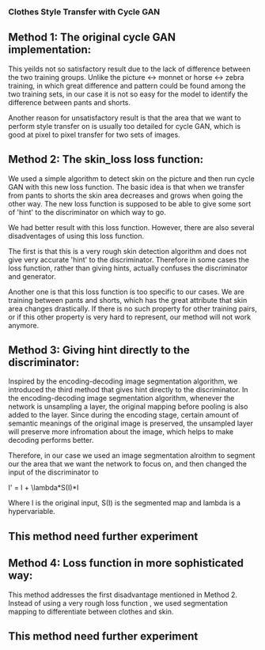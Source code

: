 ### Clothes Style Transfer with Cycle GAN

## Method 1: The original cycle GAN implementation:

  This yeilds not so satisfactory result due to the lack of difference between the two training groups. Unlike the picture <-> monnet or
  horse <-> zebra training, in which great difference and pattern could be found among the two training sets, in our case it is not so easy for the
  model to identify the difference between pants and shorts.

  Another reason for unsatisfactory result is that the area that we want to
  perform style transfer on is usually too detailed for cycle GAN, which is good at pixel to pixel transfer for two sets of images.


## Method 2: The skin_loss loss function:
  
  We used a simple algorithm to detect skin on the picture and then run cycle GAN with this new loss function. The basic idea is that when we transfer from pants to shorts the skin area decreases and grows when going the other way. The new loss function is supposed to be able to give some sort of 'hint' to the discriminator on which way to go.

  We had better result with this loss function. However, there are also several disadventages of using this loss function.

  The first is that this is a very rough skin detection algorithm and does not give very accurate 'hint' to the discriminator. Therefore in some cases the loss function, rather than giving hints, actually confuses the discriminator and generator.

  Another one is that this loss function is too specific to our cases. We are training between pants and shorts, which has the great attribute that skin area changes drastically. If there is no such property for other training pairs, or if this other property is very hard to represent, our method will not work anymore.

## Method 3: Giving hint directly to the discriminator:

  Inspired by the encoding-decoding image segmentation algorithm, we introduced the third method that gives hint directly to the discriminator. In the encoding-decoding image segmentation algorithm, whenever the network is unsampling a layer, the original mapping before pooling is also added to the layer. Since during the encoding stage, certain amount of semantic meanings of the original image is preserved, the unsampled layer will preserve more infromation about the image, which helps to make decoding performs better.

  Therefore, in our case we used an image segmentation alroithm to segment our the area that we want the network to focus on, and then changed the input of the discriminator to

  I' = I + \lambda*S(I)*I

  Where I is the original input, S(I) is the segmented map and lambda is a hypervariable.

  ## This method need further experiment

## Method 4: Loss function in more sophisticated way:
  
  This method addresses the first disadvantage mentioned in Method 2. Instead of using a very rough loss function , we used segmentation mapping to differentiate between clothes and skin.

  ## This method need further experiment